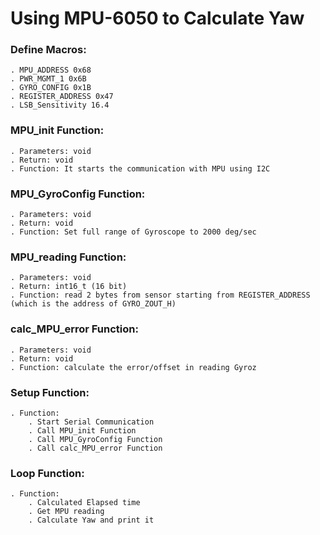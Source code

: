# Using MPU-6050 to Calculate Yaw

### Define Macros:
    . MPU_ADDRESS 0x68
    . PWR_MGMT_1 0x6B
    . GYRO_CONFIG 0x1B
    . REGISTER_ADDRESS 0x47
    . LSB_Sensitivity 16.4

### MPU_init Function:

    . Parameters: void
    . Return: void
    . Function: It starts the communication with MPU using I2C

### MPU_GyroConfig Function:

    . Parameters: void
    . Return: void
    . Function: Set full range of Gyroscope to 2000 deg/sec

### MPU_reading Function:

    . Parameters: void
    . Return: int16_t (16 bit)
    . Function: read 2 bytes from sensor starting from REGISTER_ADDRESS (which is the address of GYRO_ZOUT_H)

### calc_MPU_error Function:

    . Parameters: void
    . Return: void
    . Function: calculate the error/offset in reading Gyroz

### Setup Function:

    . Function: 
        . Start Serial Communication
        . Call MPU_init Function
        . Call MPU_GyroConfig Function
        . Call calc_MPU_error Function

### Loop Function:

    . Function:
        . Calculated Elapsed time
        . Get MPU reading
        . Calculate Yaw and print it

